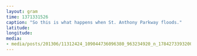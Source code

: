 ```yaml
---
layout: gram
time: 1371331526
caption: "So this is what happens when St. Anthony Parkway floods."
latitude: 
longitude: 
media:
- media/posts/201306/11312424_109044736096380_963234920_n_17842733932000351.jpg
---
```

